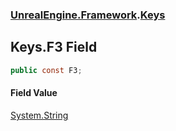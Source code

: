 ### [UnrealEngine.Framework](./UnrealEngine-Framework.md 'UnrealEngine.Framework').[Keys](./Keys.md 'UnrealEngine.Framework.Keys')
## Keys.F3 Field
  
```csharp
public const F3;
```
#### Field Value
[System.String](https://docs.microsoft.com/en-us/dotnet/api/System.String 'System.String')  
